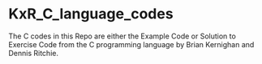 # KxR_C_language_codes
The C codes in this Repo are either the Example Code or Solution to Exercise Code from the C programming language by Brian Kernighan and Dennis Ritchie.
